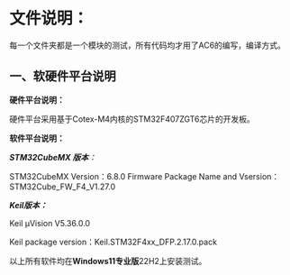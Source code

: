 # 文件说明：

每一个文件夹都是一个模块的测试，所有代码均才用了AC6的编写，编译方式。

## 一、软硬件平台说明

**硬件平台说明：**

硬件平台采用基于Cotex-M4内核的STM32F407ZGT6芯片的开发板。

**软件平台说明：**

***STM32CubeMX 版本**：*

STM32CubeMX Version：6.8.0
Firmware Package Name and Vsersion：STM32Cube_FW_F4_V1.27.0

***Keil版本：***

Keil μVision V5.36.0.0

Keil package version：Keil.STM32F4xx_DFP.2.17.0.pack

以上所有软件均在**Windows11专业版**22H2上安装测试。